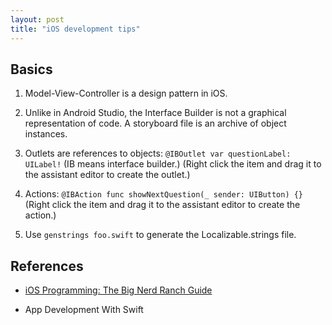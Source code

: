 ```yaml
---
layout: post
title: "iOS development tips"
---
```


## Basics

1. Model-View-Controller is a design pattern in iOS.

2. Unlike in Android Studio, the Interface Builder is not a graphical representation of code. A storyboard file is an archive of object instances.

3. Outlets are references to objects: `@IBOutlet var questionLabel: UILabel!` (IB means interface builder.) (Right click the item and drag it to the assistant editor to create the outlet.)

4. Actions: `@IBAction func showNextQuestion(_ sender: UIButton) {}` (Right click the item and drag it to the assistant editor to create the action.)

5. Use `genstrings foo.swift` to generate the Localizable.strings file.

## References

* [iOS Programming: The Big Nerd Ranch Guide](https://www.amazon.com/iOS-Programming-Ranch-Guide-Guides/dp/0134682335/ref=sr_1_2?keywords=ios+programming&qid=1564912891&s=gateway&sr=8-2)

* App Development With Swift

